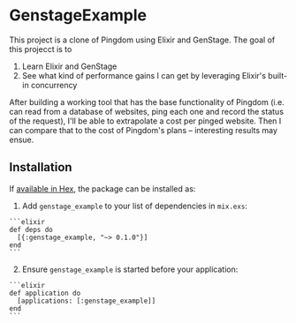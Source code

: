 # GenstageExample

This project is a clone of Pingdom using Elixir and GenStage. The goal of this projecct is to 

1. Learn Elixir and GenStage
2. See what kind of performance gains I can get by leveraging Elixir's built-in concurrency

After building a working tool that has the base functionality of Pingdom (i.e. can read from a database
of websites, ping each one and record the status of the request), I'll be able to extrapolate a cost
per pinged website. Then I can compare that to the cost of Pingdom's plans – interesting results may ensue.

## Installation

If [available in Hex](https://hex.pm/docs/publish), the package can be installed as:

  1. Add `genstage_example` to your list of dependencies in `mix.exs`:

    ```elixir
    def deps do
      [{:genstage_example, "~> 0.1.0"}]
    end
    ```

  2. Ensure `genstage_example` is started before your application:

    ```elixir
    def application do
      [applications: [:genstage_example]]
    end
    ```

